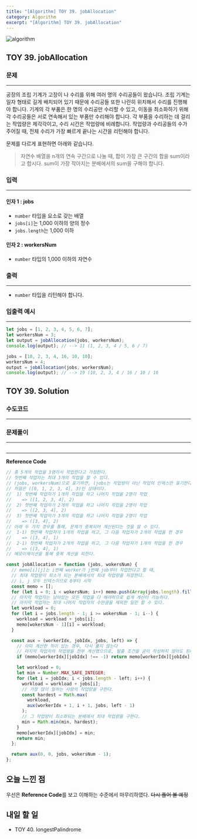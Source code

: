 ```yaml
---
title: "[Algorithm] TOY 39. jobAllocation"
category: Algorithm
excerpt: "[Algorithm] TOY 39. jobAllocation"
---
```


![algorithm](https://user-images.githubusercontent.com/83164003/131701318-f0ff36c4-1fcc-4f21-b978-18a9d8ec3386.jpg)
## TOY 39. jobAllocation
### 문제
---
공장의 조립 기계가 고장이 나 수리를 위해 여러 명의 수리공들이 왔습니다. 조립 기계는 일자 형태로 길게 배치되어 있기 때문에 수리공들 또한 나란히 위치해서 수리를 진행해야 합니다. 기계의 각 부품은 한 명의 수리공만 수리할 수 있고, 이동을 최소화하기 위해 각 수리공들은 서로 연속해서 있는 부품만 수리해야 합니다. 각 부품을 수리하는 데 걸리는 작업량은 제각각이고, 수리 시간은 작업량에 비례합니다. 작업량과 수리공들의 수가 주어질 때, 전체 수리가 가장 빠르게 끝나는 시간을 리턴해야 합니다.

문제를 다르게 표현하면 아래와 같습니다.

> 자연수 배열을 n개의 연속 구간으로 나눌 때, 합이 가장 큰 구간의 합을 sum이라고 합시다. sum이 가장 작아지는 분배에서의 sum을 구해야 합니다.

### 입력
---
#### 인자 1 : jobs
- `number` 타입을 요소로 갖는 배열
- `jobs[i]`는 1,000 이하의 양의 정수
- `jobs.length`는 1,000 이하

#### 인자 2 : workersNum
- `number` 타입의 1,000 이하의 자연수

### 출력
---
- `number` 타입을 리턴해야 합니다.

### 입출력 예시
---
```javascript
let jobs = [1, 2, 3, 4, 5, 6, 7];
let workersNum = 3;
let output = jobAllocation(jobs, workersNum);
console.log(output); // --> 11 (1, 2, 3, 4 / 5, 6 / 7)

jobs = [10, 2, 3, 4, 16, 10, 10];
workersNum = 4;
output = jobAllocation(jobs, workersNum);
console.log(output); // --> 19 (10, 2, 3, 4 / 16 / 10 / 10
```
## TOY 39. Solution
### 수도코드
---

### 문제풀이 
---

```javascript

```
--- 

**Reference Code**
```javascript
// 총 5개의 작업을 3명이서 작업한다고 가정한다.
// 첫번째 작업자는 최대 3개의 작업을 할 수 있다.
// (jobs, workersNum)으로 표기하면, (jobs는 작업량이 아닌 작업의 인덱스만 표기한다고 한다)
// 처음은 ([0, 1, 2, 3, 4], 3)인 상태이다.
//  1) 첫번째 작업자가 1개의 작업을 하고 나머지 작업을 2명이 작업
//    => ([1, 2, 3, 4], 2)
//  2) 첫번째 작업자가 2개의 작업을 하고 나머지 작업을 2명이 작업
//    => ([2, 3, 4], 2)
//  3) 첫번째 작업자가 3개의 작업을 하고 나머지 작업을 2명이 작업
//    => ([3, 4], 2)
// 아래 두 가지 경우를 통해, 문제가 중복되어 계산된다는 것을 알 수 있다.
//  1-1) 첫번째 작업자가 1개의 작업을 하고, 그 다음 작업자가 2개의 작업을 한 경우
//    => ([3, 4], 1)
//  2-1) 첫번째 작업자가 2개의 작업을 하고, 그 다음 작업자가 1개의 작업을 한 경우
//    => ([3, 4], 1)
// 메모이제이션을 통해 중복 계산을 피한다.

const jobAllocation = function (jobs, wokersNum) {
  // memo[i][j]는 i번째 worker가 j번째 job부터 작업한다고 할 때,
  // 최대 작업량이 최소가 되는 분배에서의 최대 작업량을 저장한다.
  // i, j 모두 인덱스이므로 0부터 시작
  const memo = [];
  for (let i = 0; i < wokersNum; i++) memo.push(Array(jobs.length).fill(-1));
  // 마지막 작업자는 남아있는 모든 작업을 다 해야하므로 쉽게 계산이 가능하다.
  // 마지막 작업자는 최대 나머지 작업자의 수만큼을 제외한 일만 할 수 있다.
  let workload = 0;
  for (let i = jobs.length - 1; i >= wokersNum - 1; i--) {
    workload = workload + jobs[i];
    memo[wokersNum - 1][i] = workload;
  }

  const aux = (workerIdx, jobIdx, jobs, left) => {
    // 이미 계산한 적이 있는 경우, 다시 풀지 않는다
    // 마지막 작업자의 작업량을 전부 계산했으므로, 탈출 조건을 굳이 작성하지 않아도 된다.
    if (memo[workerIdx][jobIdx] !== -1) return memo[workerIdx][jobIdx];

    let workload = 0;
    let min = Number.MAX_SAFE_INTEGER;
    for (let i = jobIdx; i < jobs.length - left; i++) {
      workload = workload + jobs[i];
      // 가장 많이 일하는 사람의 작업량을 구한다.
      const hardest = Math.max(
        workload,
        aux(workerIdx + 1, i + 1, jobs, left - 1)
      );
      // 그 작업량이 최소화되는 분배에서 최대 작업량을 구한다.
      min = Math.min(min, hardest);
    }
    memo[workerIdx][jobIdx] = min;
    return min;
  };

  return aux(0, 0, jobs, wokersNum - 1);
};
```

## 오늘 느낀 점

우선은 **Reference Code**를 보고 이해하는 수준에서 마무리하였다.  ~~다시 풀어 볼 예정~~

## 내일 할 일
- TOY 40. longestPalindrome
